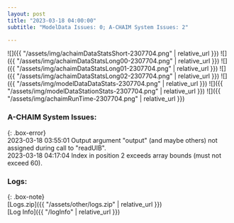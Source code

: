 ```yaml
---
layout: post
title: "2023-03-18 04:00:00"
subtitle: "ModelData Issues: 0; A-CHAIM System Issues: 2"

---
```


![]({{ "/assets/img/achaimDataStatsShort-2307704.png" | relative_url }})
![]({{ "/assets/img/achaimDataStatsLong00-2307704.png" | relative_url }})
![]({{ "/assets/img/achaimDataStatsLong01-2307704.png" | relative_url }})
![]({{ "/assets/img/achaimDataStatsLong02-2307704.png" | relative_url }})
![]({{ "/assets/img/modelDataDataStats-2307704.png" | relative_url }})
![]({{ "/assets/img/modelDataStationStats-2307704.png" | relative_url }})
![]({{ "/assets/img/achaimRunTime-2307704.png" | relative_url }})


### A-CHAIM System Issues:  
  
{: .box-error}  
2023-03-18 03:55:01 Output argument "output" (and maybe others) not assigned during call to "readUIB".  
2023-03-18 04:17:04 Index in position 2 exceeds array bounds (must not exceed 60).  

### Logs:  
  
{: .box-note}  
[Logs.zip]({{ "/assets/other/logs.zip" | relative_url }})  
[Log Info]({{ "/logInfo" | relative_url }})  

